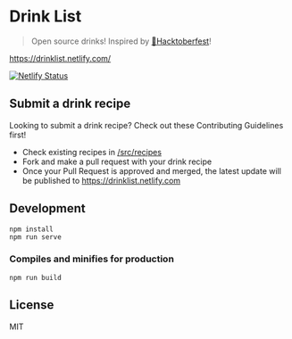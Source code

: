 # Drink List
> Open source drinks! Inspired by [🎃Hacktoberfest](https://hacktoberfest.digitalocean.com/)!

https://drinklist.netlify.com/

[![Netlify Status](https://api.netlify.com/api/v1/badges/942bef4f-2873-4e49-91c6-c92373a4473e/deploy-status)](https://drinklist.netlify.com)

## Submit a drink recipe
Looking to submit a drink recipe? Check out these Contributing Guidelines first!

* Check existing recipes in [/src/recipes](/src/recipes)
* Fork and make a pull request with your drink recipe
* Once your Pull Request is approved and merged, the latest update will be published to https://drinklist.netlify.com

## Development
```
npm install
npm run serve
```

### Compiles and minifies for production
```
npm run build
```

## License
MIT